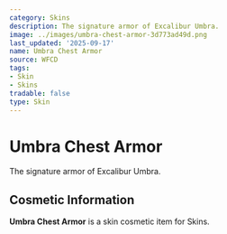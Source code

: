 ```yaml
---
category: Skins
description: The signature armor of Excalibur Umbra.
image: ../images/umbra-chest-armor-3d773ad49d.png
last_updated: '2025-09-17'
name: Umbra Chest Armor
source: WFCD
tags:
- Skin
- Skins
tradable: false
type: Skin
---
```


# Umbra Chest Armor

The signature armor of Excalibur Umbra.

## Cosmetic Information

**Umbra Chest Armor** is a skin cosmetic item for Skins.

